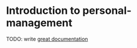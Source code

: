 # Introduction to personal-management

TODO: write [great documentation](http://jacobian.org/writing/what-to-write/)
